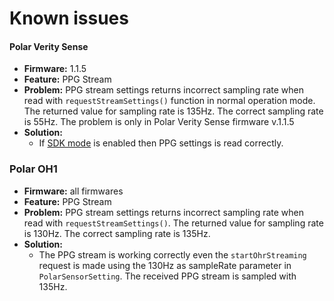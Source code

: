 # Known issues

#### Polar Verity Sense
- **Firmware:** 1.1.5
- **Feature:** PPG Stream 
- **Problem:** PPG stream settings returns incorrect sampling rate when read with `requestStreamSettings()` function in normal operation mode. The returned value for sampling rate is 135Hz. The correct sampling rate is 55Hz. The problem is only in Polar Verity Sense firmware v.1.1.5
- **Solution:** 
    - If [SDK mode](technical_documentation/SdkModeExplained.md) is enabled then PPG settings is read correctly.

### Polar OH1
- **Firmware:** all firmwares
- **Feature:** PPG Stream 
- **Problem:** PPG stream settings returns incorrect sampling rate when read with `requestStreamSettings()`. The returned value for sampling rate is 130Hz. The correct sampling rate is 135Hz.
- **Solution:** 
    - The PPG stream is working correctly even the `startOhrStreaming` request is made using the 130Hz as sampleRate parameter in `PolarSensorSetting`. The received PPG stream is sampled with 135Hz.
